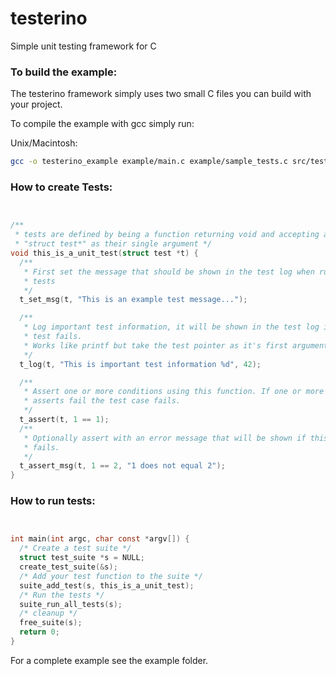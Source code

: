 testerino
=========

Simple unit testing framework for C

### To build the example:

The testerino framework simply uses two small C files you can build with your project.

To compile the example with gcc simply run:
  

Unix/Macintosh:

```sh
gcc -o testerino_example example/main.c example/sample_tests.c src/testerino.c
```

### How to create Tests:

```c


/**
 * tests are defined by being a function returning void and accepting a
 * "struct test*" as their single argument */
void this_is_a_unit_test(struct test *t) {
  /**
   * First set the message that should be shown in the test log when running the
   * tests
   */
  t_set_msg(t, "This is an example test message...");

  /**
   * Log important test information, it will be shown in the test log if the
   * test fails.
   * Works like printf but take the test pointer as it's first argument.
   */
  t_log(t, "This is important test information %d", 42);

  /**
   * Assert one or more conditions using this function. If one or more of the
   * asserts fail the test case fails.
   */
  t_assert(t, 1 == 1);
  /**
   * Optionally assert with an error message that will be shown if this assert
   * fails.
   */
  t_assert_msg(t, 1 == 2, "1 does not equal 2");
}

```

### How to run tests:

```c


int main(int argc, char const *argv[]) {
  /* Create a test suite */
  struct test_suite *s = NULL;
  create_test_suite(&s);
  /* Add your test function to the suite */
  suite_add_test(s, this_is_a_unit_test);
  /* Run the tests */
  suite_run_all_tests(s);
  /* cleanup */
  free_suite(s);
  return 0;
}

```

For a complete example see the example folder.

